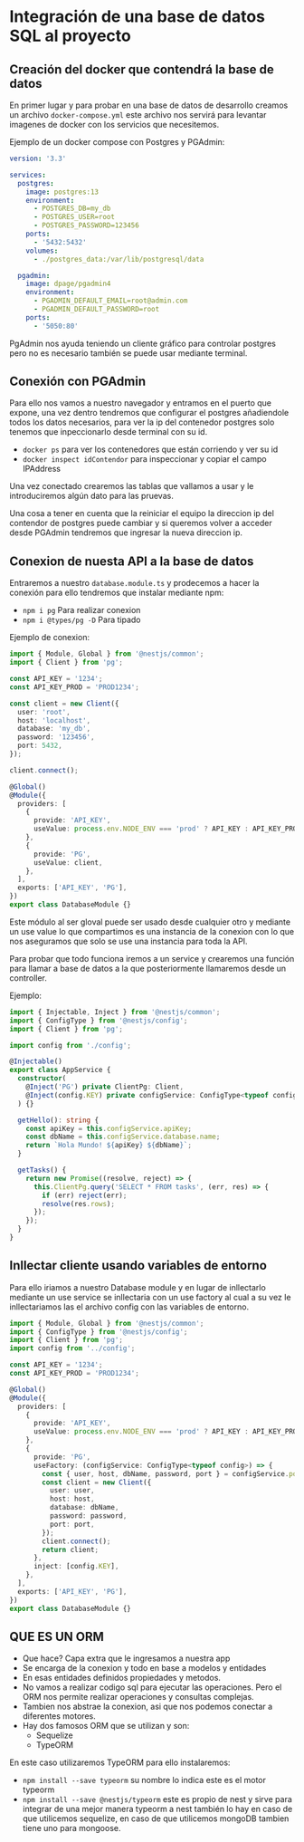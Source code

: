 # Integración de una base de datos SQL al proyecto

## Creación del docker que contendrá la base de datos

En primer lugar y para probar en una base de datos de desarrollo creamos un archivo `docker-compose.yml` este archivo nos servirá para levantar imagenes de docker con los servicios que necesitemos.

Ejemplo de un docker compose con Postgres y PGAdmin:

```yml
version: '3.3'

services:
  postgres:
    image: postgres:13
    environment:
      - POSTGRES_DB=my_db
      - POSTGRES_USER=root
      - POSTGRES_PASSWORD=123456
    ports:
      - '5432:5432'
    volumes:
      - ./postgres_data:/var/lib/postgresql/data

  pgadmin:
    image: dpage/pgadmin4
    environment:
      - PGADMIN_DEFAULT_EMAIL=root@admin.com
      - PGADMIN_DEFAULT_PASSWORD=root
    ports:
      - '5050:80'
```

PgAdmin nos ayuda teniendo un cliente gráfico para controlar postgres pero no es necesario también se puede usar mediante terminal.

## Conexión con PGAdmin

Para ello nos vamos a nuestro navegador y entramos en el puerto que expone, una vez dentro tendremos que configurar el postgres añadiendole todos los datos necesarios, para ver la ip del contenedor postgres solo tenemos que inpeccionarlo desde terminal con su id.

- `docker ps` para ver los contenedores que están corriendo y ver su id
- `docker inspect idContendor` para inspeccionar y copiar el campo IPAddress

Una vez conectado crearemos las tablas que vallamos a usar y le introduciremos algún dato para las pruevas.

Una cosa a tener en cuenta que la reiniciar el equipo la direccion ip del contendor de postgres puede cambiar y si queremos volver a acceder desde PGAdmin tendremos que ingresar la nueva direccion ip.

## Conexion de nuesta API a la base de datos

Entraremos a nuestro `database.module.ts` y prodecemos a hacer la conexión para ello tendremos que instalar mediante npm:

- `npm i pg` Para realizar conexion
- `npm i @types/pg -D` Para tipado

Ejemplo de conexion:

```TypeScript
import { Module, Global } from '@nestjs/common';
import { Client } from 'pg';

const API_KEY = '1234';
const API_KEY_PROD = 'PROD1234';

const client = new Client({
  user: 'root',
  host: 'localhost',
  database: 'my_db',
  password: '123456',
  port: 5432,
});

client.connect();

@Global()
@Module({
  providers: [
    {
      provide: 'API_KEY',
      useValue: process.env.NODE_ENV === 'prod' ? API_KEY : API_KEY_PROD,
    },
    {
      provide: 'PG',
      useValue: client,
    },
  ],
  exports: ['API_KEY', 'PG'],
})
export class DatabaseModule {}
```

Este módulo al ser gloval puede ser usado desde cualquier otro y mediante un use value lo que compartimos es una instancia de la conexion con lo que nos aseguramos que solo se use una instancia para toda la API.

Para probar que todo funciona iremos a un service y crearemos una función para llamar a base de datos a la que posteriormente llamaremos desde un controller.

Ejemplo:

```TypeScript
import { Injectable, Inject } from '@nestjs/common';
import { ConfigType } from '@nestjs/config';
import { Client } from 'pg';

import config from './config';

@Injectable()
export class AppService {
  constructor(
    @Inject('PG') private ClientPg: Client,
    @Inject(config.KEY) private configService: ConfigType<typeof config>,
  ) {}

  getHello(): string {
    const apiKey = this.configService.apiKey;
    const dbName = this.configService.database.name;
    return `Hola Mundo! ${apiKey} ${dbName}`;
  }

  getTasks() {
    return new Promise((resolve, reject) => {
      this.ClientPg.query('SELECT * FROM tasks', (err, res) => {
        if (err) reject(err);
        resolve(res.rows);
      });
    });
  }
}
```

## Inllectar cliente usando variables de entorno

Para ello iriamos a nuestro Database module y en lugar de inllectarlo mediante un use service se inllectaria con un use factory al cual a su vez le inllectariamos las el archivo config con las variables de entorno.

```TypeScript
import { Module, Global } from '@nestjs/common';
import { ConfigType } from '@nestjs/config';
import { Client } from 'pg';
import config from '../config';

const API_KEY = '1234';
const API_KEY_PROD = 'PROD1234';

@Global()
@Module({
  providers: [
    {
      provide: 'API_KEY',
      useValue: process.env.NODE_ENV === 'prod' ? API_KEY : API_KEY_PROD,
    },
    {
      provide: 'PG',
      useFactory: (configService: ConfigType<typeof config>) => {
        const { user, host, dbName, password, port } = configService.postgres;
        const client = new Client({
          user: user,
          host: host,
          database: dbName,
          password: password,
          port: port,
        });
        client.connect();
        return client;
      },
      inject: [config.KEY],
    },
  ],
  exports: ['API_KEY', 'PG'],
})
export class DatabaseModule {}
```

## QUE ES UN ORM

- Que hace? Capa extra que le ingresamos a nuestra app
- Se encarga de la conexion y todo en base a modelos y entidades
- En esas entidades definidos propiedades y metodos.
- No vamos a realizar codigo sql para ejecutar las operaciones. Pero el ORM nos permite realizar operaciones y consultas complejas.
- Tambien nos abstrae la conexion, asi que nos podemos conectar a diferentes motores.
- Hay dos famosos ORM que se utilizan y son:
  - Sequelize
  - TypeORM

En este caso utilizaremos TypeORM para ello instalaremos:

- `npm install --save typeorm` su nombre lo indica este es el motor typeorm
- `npm install --save @nestjs/typeorm` este es propio de nest y sirve para integrar de una mejor manera typeorm a nest también lo hay en caso de que utilicemos sequelize, en caso de que utilicemos mongoDB tambien tiene uno para mongoose.
